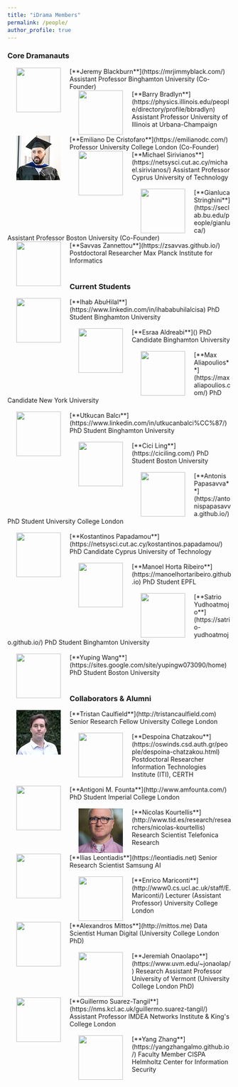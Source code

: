 ```yaml
---
title: "iDrama Members"
permalink: /people/
author_profile: true
---
```


### Core Dramanauts

<img src="../images/jeremy.jpg" style="float:left;width:100px;height:100px" hspace="20">
[**Jeremy Blackburn**](https://mrjimmyblack.com/)  
Assistant Professor  
Binghamton University  
(Co-Founder)  
<br>
		
<img src="../images/barry.jpg" style="float:left;width:100px;height:100px" hspace="20">
[**Barry Bradlyn**](https://physics.illinois.edu/people/directory/profile/bbradlyn)  
Assistant Professor  
University of Illinois at Urbana-Champaign  
<br>
<br>
	

<img src="../images/emiliano.jpg" style="float:left;width:100px;height:100px" hspace="20">
[**Emiliano De Cristofaro**](https://emilianodc.com/)  
Professor  
University College London  
(Co-Founder)  
<br>

<img src="../images/mike.jpg" style="float:left;width:100px;height:100px" hspace="20">
[**Michael Sirivianos**](https://netsysci.cut.ac.cy/michael.sirivianos/)  
Assistant Professor  
Cyprus University of Technology  
<br>
<br>

<img src="../images/gianluca.jpg" style="float:left;width:100px;height:100px" hspace="20">
[**Gianluca Stringhini**](https://seclab.bu.edu/people/gianluca/)  
Assistant Professor  
Boston University  
(Co-Founder)  
<br>

<img src="../images/savvas.jpg" style="float:left;width:100px;height:100px" hspace="20">
[**Savvas Zannettou**](https://zsavvas.github.io/)  
Postdoctoral Researcher  
Max Planck Institute for Informatics  
<br>
<br>

### Current Students

<img src="../images/ihab.jpg" style="float:left;width:100px;height:100px" hspace="20">
[**Ihab AbuHilal**](https://www.linkedin.com/in/ihababuhilalcisa)  
PhD Student  
Binghamton University  
<br>
<br>

<img src="../images/esraa.png" style="float:left;width:100px;height:100px" hspace="20">
[**Esraa Aldreabi**]()  
PhD Candidate  
Binghamton University  
<br>
<br>

<img src="../images/max_aliapoulios.jpg" style="float:left;width:100px;height:100px" hspace="20">
[**Max Aliapoulios**](https://maxaliapoulios.com/)  
PhD Candidate  
New York University  
<br>
<br>

<img src="../images/utkucan.jpeg" style="float:left;width:100px;height:100px" hspace="20">
[**Utkucan Balcı**](https://www.linkedin.com/in/utkucanbalci%CC%87/)  
PhD Student  
Binghamton University  
<br>
<br>

<img src="../images/cici.jpg" style="float:left;width:100px;height:100px" hspace="20">
[**Cici Ling**](https://ciciling.com/)  
PhD Student  
Boston University    
<br>
<br>

<img src="../images/antonis.jpg" style="float:left;width:100px;height:100px" hspace="20">
[**Antonis Papasavva**](https://antonispapasavva.github.io/)  
PhD Student  
University College London  
<br>
<br>

<img src="../images/kostas.jpg" style="float:left;width:100px;height:100px" hspace="20">
[**Kostantinos Papadamou**](https://netsysci.cut.ac.cy/kostantinos.papadamou/)  
PhD Candidate  
Cyprus University of Technology  
<br>
<br>

<img src="../images/manoel.jpg" style="float:left;width:100px;height:100px" hspace="20">
[**Manoel Horta Ribeiro**](https://manoelhortaribeiro.github.io)  
PhD Student  
EPFL   
<br>
<br>

<img src="../images/satrio.jpg" style="float:left;width:100px;height:100px" hspace="20">
[**Satrio Yudhoatmojo**](https://satrio-yudhoatmojo.github.io/)  
PhD Student  
Binghamton University    
<br>
<br>

<img src="../images/yuping.png" style="float:left;width:100px;height:100px" hspace="20">
[**Yuping Wang**](https://sites.google.com/site/yupingw073090/home)  
PhD Student  
Boston University    
<br>
<br>


<!-- ### Junior Dramanauts-->



### Collaborators & Alumni

<img src="../images/tristan.jpg" style="float:left;width:100px;height:100px" hspace="20">
[**Tristan Caulfield**](http://tristancaulfield.com)  
Senior Research Fellow  
University College London  
<br>
<br>

<img src="../images/despoina.png" style="float:left;width:100px;height:100px" hspace="20">
[**Despoina Chatzakou**](https://oswinds.csd.auth.gr/people/despoina-chatzakou.html)  
Postdoctoral Researcher  
Information Technologies Institute (ITI), CERTH  
<br>
<br>

<img src="../images/antigoni.jpg" style="float:left;width:100px;height:100px" hspace="20">
[**Antigoni M. Founta**](http://www.amfounta.com/)  
PhD Student    
Imperial College London  
<br>
<br>

<img src="../images/nicolas.jpg" style="float:left;width:100px;height:100px" hspace="20">
[**Nicolas Kourtellis**](http://www.tid.es/research/researchers/nicolas-kourtellis)  
Research Scientist  
Telefonica Research  
<br>
<br>

<img src="../images/ilias.jpg" style="float:left;width:100px;height:100px" hspace="20">
[**Ilias Leontiadis**](https://leontiadis.net)  
Senior Research Scientist  
Samsung AI  
<br>
<br>

<img src="../images/enrico.jpg" style="float:left;width:100px;height:100px" hspace="20">
[**Enrico Mariconti**](http://www0.cs.ucl.ac.uk/staff/E.Mariconti/)  
Lecturer (Assistant Professor)  
University College London  
<br>
<br>

<img src="../images/alex.jpg" style="float:left;width:100px;height:100px" hspace="20">
[**Alexandros Mittos**](http://mittos.me)  
Data Scientist  
Human Digital  
(University College London PhD)
<br>
<br>

<img src="../images/jeremiah.jpg" style="float:left;width:100px;height:100px" hspace="20">
[**Jeremiah Onaolapo**](https://www.uvm.edu/~jonaolap/)  
Research Assistant Professor  
University of Vermont  
(University College London PhD)
<br>
<br>

<img src="../images/guillermo.jpg" style="float:left;width:100px;height:100px" hspace="20">
[**Guillermo Suarez-Tangil**](https://nms.kcl.ac.uk/guillermo.suarez-tangil/)  
Assistant Professor  
IMDEA Networks Institute & King's College London  
<br>
<br>

<img src="../images/yang.jpg" style="float:left;width:100px;height:100px" hspace="20">
[**Yang Zhang**](https://yangzhangalmo.github.io/)  
Faculty Member  
CISPA Helmholtz Center for Information Security  
<br>
<br>
